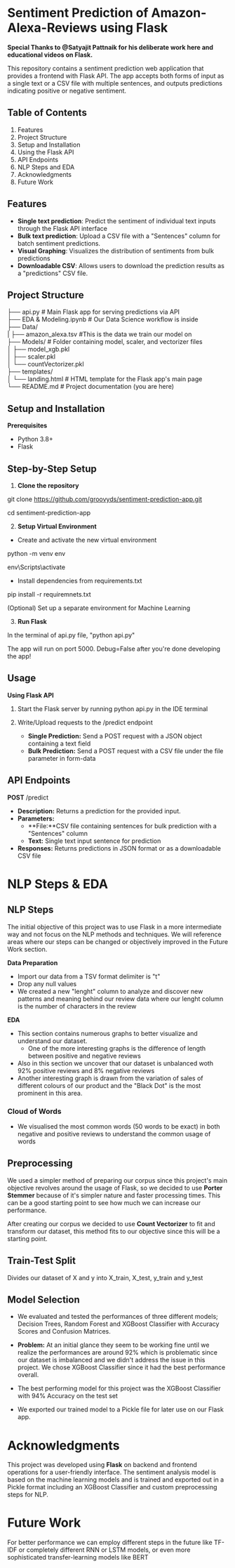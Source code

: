 # Sentiment Prediction of Amazon-Alexa-Reviews using Flask 

**Special Thanks to @Satyajit Pattnaik for his deliberate work here and educational videos on Flask.**

This repository contains a sentiment prediction web application that provides a frontend with Flask API. The app accepts both forms of input as a single text or a CSV file with multiple sentences, and outputs predictions indicating positive or negative sentiment.

## Table of Contents

1. Features
2. Project Structure
3. Setup and Installation
4. Using the Flask API
5. API Endpoints
6. NLP Steps and EDA
7. Acknowledgments
8. Future Work


## Features

- **Single text prediction**: Predict the sentiment of individual text inputs through the Flask API interface
- **Bulk text prediction**: Upload a CSV file with a "Sentences" column for batch sentiment predictions.
- **Visual Graphing**: Visualizes the distribution of sentiments from bulk predictions
- **Downloadable CSV**: Allows users to download the prediction results as a "predictions" CSV file.

## Project Structure


├── api.py               # Main Flask app for serving predictions via API<br/> 
├── EDA & Modeling.ipynb # Our Data Science workflow is inside<br/>
├── Data/<br/>
 |   ├── amazon_alexa.tsv #This is the data we train our model on<br/>
├── Models/              # Folder containing model, scaler, and vectorizer files<br/>
│   ├── model_xgb.pkl<br/>
│   ├── scaler.pkl<br/>
│   └── countVectorizer.pkl<br/>
 ├── templates/<br/>
│   └── landing.html     # HTML template for the Flask app's main page<br/>
└── README.md            # Project documentation (you are here)<br/>

## Setup and Installation

**Prerequisites**
- Python 3.8+
- Flask 

## Step-by-Step Setup

1. **Clone the repository**

git clone https://github.com/groovyds/sentiment-prediction-app.git

cd sentiment-prediction-app

2. **Setup Virtual Environment**

- Create and activate the new virtual environment

python -m venv env

env\Scripts\activate

- Install dependencies from requirements.txt

pip install -r requiremnets.txt

(Optional) Set up a separate environment for Machine Learning

3. **Run Flask**

In the terminal of api.py file, "python api.py"


The app will run on port 5000. 
Debug=False after you're done developing the app!

## **Usage**

**Using Flask API**

1. Start the Flask server by running
    python api.py in the IDE terminal

2. Write/Upload requests to the /predict endpoint
    - **Single Prediction:** Send a POST request with a JSON object containing a text field
    - **Bulk Prediction:** Send a POST request with a CSV file under the file parameter in form-data

## **API Endpoints**
**POST** /predict
- **Description:** Returns a prediction for the provided input.
- **Parameters:** 
    - **File:**CSV file containing sentences for bulk prediction with a "Sentences" column
    - **Text:** Single text input sentence for prediction
- **Responses:** Returns predictions in JSON format or as a downloadable CSV file

# NLP Steps & EDA

## **NLP Steps**

The initial objective of this project was to use Flask in a more intermediate way and not focus on the NLP methods and techniques. We will reference areas where our steps can be changed or objectively improved in the Future Work section.

**Data Preparation**

- Import our data from a TSV format delimiter is "t"
- Drop any null values 
- We created a new "lenght" column to analyze and discover new patterns and meaning behind our review data where our lenght column is the number of characters in the review

**EDA**

- This section contains numerous graphs to better visualize and understand our dataset.
    - One of the more interesting graphs is the difference of length between positive and negative reviews
- Also in this section we uncover that our dataset is unbalanced woth 92% positive reviews and 8% negative reviews
- Another interesting graph is drawn from the variation of sales of different colours of our product and the "Black Dot" is the most prominent in this area.

### **Cloud of Words**

- We visualised the most common words (50 words to be exact) in both negative and positive reviews to understand the common usage of words

## **Preprocessing**

We used a simpler method of preparing our corpus since this project's main objective revolves around the usage of Flask, so we decided to use **Porter Stemmer** because of it's simpler nature and faster processing times. This can be a good starting point to see how much we can increase our performance.

After creating our corpus we decided to use **Count Vectorizer** to fit and transform our dataset, this method fits to our objective since this will be a starting point.

## **Train-Test Split**

Divides our dataset of X and y into X_train, X_test, y_train and y_test

## **Model Selection**

- We evaluated and tested the performances of three different models; Decision Trees, Random Forest and XGBoost Classifier with Accuracy Scores and Confusion Matrices. 

- **Problem:** At an initial glance they seem to be working fine until we realize the performances are around 92% which is problematic since our dataset is imbalanced and we didn't address the issue in this project. We chose XGBoost Classifier since it had the best performance overall.

- The best performing model for this project was the XGBoost Classifier with 94% Accuracy on the test set

- We exported our trained model to a Pickle file for later use on our Flask app.

# **Acknowledgments**

This project was developed using **Flask** on backend and frontend operations for a user-friendly interface. The sentiment analysis model is based on the machine learning models and is trained and exported out in a Pickle format including an XGBoost Classifier and custom preprocessing steps for NLP.

# **Future Work**

For better performance we can employ different steps in the future like TF-IDF or completely different RNN or LSTM models, or even more sophisticated transfer-learning models like BERT
